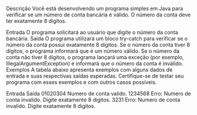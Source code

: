 Descrição
Você está desenvolvendo um programa simples em Java para verificar se um número de conta bancária é válido. O número da conta deve ter exatamente 8 dígitos.

Entrada
O programa solicitará ao usuário que digite o número da conta bancária.
Saída
O programa utilizará um bloco try-catch para verificar se o número da conta possui exatamente 8 dígitos.
Se o número da conta tiver 8 dígitos, o programa informará que é um número válido.
Se o número da conta não tiver 8 dígitos, o programa lançará uma exceção (por exemplo, IllegalArgumentException) e informará que o número da conta é inválido.
Exemplos
A tabela abaixo apresenta exemplos com alguns dados de entrada e suas respectivas saídas esperadas. Certifique-se de testar seu programa com esses exemplos e com outros casos possíveis.

Entrada	Saída
01020304	Numero de conta valido.
1234568	Erro: Numero de conta invalido. Digite exatamente 8 digitos.
3231	Erro: Numero de conta invalido. Digite exatamente 8 digitos.
